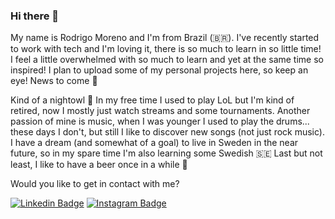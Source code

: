 ### Hi there 🧐

<!--
**rmoreno-w/rmoreno-w** is a ✨ _special_ ✨ repository because its `README.md` (this file) appears on your GitHub profile.

Here are some ideas to get you started:

- 🔭 I’m currently working on ...
- 🌱 I’m currently learning ...
- 👯 I’m looking to collaborate on ...
- 🤔 I’m looking for help with ...
- 💬 Ask me about ...
- 📫 How to reach me: ...
- 😄 Pronouns: ...
- ⚡ Fun fact: ...
-->

My name is Rodrigo Moreno and I'm from Brazil (🇧🇷). I've recently started to work with tech and I'm loving it, there is so much to learn in so little time! I feel a little overwhelmed with so much to learn and yet at the same time so inspired! I plan to upload some of my personal projects here, so keep an eye! News to come 👀

Kind of a nightowl 🌙 In my free time I used to play LoL but I'm kind of retired, now I mostly just watch streams and some tournaments. Another passion of mine is music, when I was younger I used to play the drums... these days I don't, but still I like to discover new songs (not just rock music). I have a dream (and somewhat of a goal) to live in Sweden in the near future, so in my spare time I'm also learning some Swedish 🇸🇪 Last but not least, I like to have a beer once in a while 🍺

Would you like to get in contact with me?

[![Linkedin Badge](https://img.shields.io/badge/-LinkedIn-blue?style=flat&logo=Linkedin&logoColor=white&link=https://www.linkedin.com/in/rmoreno-w)](https://www.linkedin.com/in/rmoreno-w)
[![Instagram Badge](https://img.shields.io/badge/-Instagram-blueviolet?style=flat&logo=Instagram&logoColor=white&link=https://www.instagram.com/rmoreno.w/)](https://www.instagram.com/rmoreno.w/)
